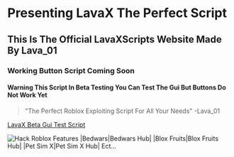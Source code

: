 # Presenting LavaX The Perfect Script
## This Is The Official LavaXScripts Website Made By Lava_01
### Working Button Script Coming Soon
#### Warning This Script In Beta Testing You Can Test The Gui But Buttons Do Not Work Yet
> "The Perfect Roblox Exploiting Script For All Your Needs" -Lava_01


[LavaX Beta Gui Test Script](https://raw.githubusercontent.com/LavaXScripts/LavaXPrivate/main/LavaXPrivate)

![Hack Roblox](https://i.ytimg.com/vi/Ltu9IdH1zVE/maxresdefault.jpg)
Features
|Bedwars|Bedwars Hub|
|Blox Fruits|Blox Fruits Hub|
|Pet Sim X|Pet Sim X Hub|
Ect...
